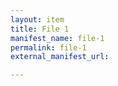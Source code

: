 ```yaml
---
layout: item
title: File 1
manifest_name: file-1
permalink: file-1
external_manifest_url: 

---
```

<!-- Add an essay or interpretive material below this line,
using HTML or markdown.  Do not modify this file above this line -->
